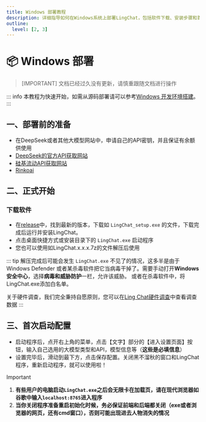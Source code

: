```yaml
---
title: Windows 部署教程
description: 详细指导如何在Windows系统上部署LingChat，包括软件下载、安装步骤和首次启动配置指南。
outline:
  level: [2, 3]
---
```


# 📦 Windows 部署

> [IMPORTANT] 文档已经过久没有更新，请慎重跟随文档进行操作

::: info
本教程为快速开始，如需从源码部署请可以参考[Windows 开发环境搭建](/develop/windows_dev.md)。
:::

## 一、部署前的准备

- 在DeepSeek或者其他大模型网站中，申请自己的API密钥，并且保证有余额供使用
- [DeepSeek的官方API获取网站](https://platform.deepseek.com/)
- [硅基流动API获取网站](https://api.siliconflow.com/)
- [Rinkoai](https://rinkoai.com/)

## 二、正式开始

### 下载软件

- 在[release](https://github.com/SlimeBoyOwO/LingChat/releases)中，找到最新的版本，下载如 `LingChat_setup.exe` 的文件，下载完成后运行并安装LingChat。
- 点击桌面快捷方式或安装目录下的 `LingChat.exe` 启动程序
- 您也可以使用如LingChat.x.x.x.7z的文件解压后使用

::: tip
解压完成后可能会发生 `LingChat.exe` 不见了的情况，这多半是由于 Windows Defender 或者某杀毒软件把它当病毒干掉了。需要手动打开**Windows安全中心**，选择**病毒和威胁防护**一栏，允许该威胁。 或者在杀毒软件中，将LingChat.exe添加白名单。

关于硬件调查，我们完全秉持自愿原则，您可以在[Ling Chat硬件调查](https://dash.myhblog.dpdns.org/)中查看调查数据
:::

## 三、首次启动配置

- 启动程序后，点开右上角的菜单，点击【文字】部分的【进入设置页面】按钮，输入自己选用的大模型类型和API，模型信息等（**这些是必填信息**）
- 设置完毕后，滑动到最下方，点击保存配置。关闭黑不溜秋的窗口和LingChat程序，重新启动程序，就可以使用啦！

> [!IMPORTANT]
>
> 1. **有些用户的电脑启动`LingChat.exe`之后会无限卡在加载页，请在现代浏览器如谷歌中输入`localhost:8765`进入程序**
> 2. **当你关闭程序准备重启初始化时候，务必保证前端和后端都关闭（exe或者浏览器的网页，还有cmd窗口），否则可能出现进去人物消失的情况**
